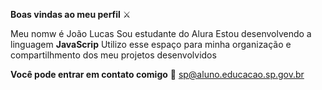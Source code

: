 **Boas vindas ao meu perfil** ⚔️

Meu nomw é João Lucas
Sou estudante do Alura
Estou desenvolvendo a linguagem **JavaScrip**
Utilizo esse espaço para minha organização e compartilhmento dos meu projetos desenvolvidos

**Você pode entrar em contato comigo** 📧
sp@aluno.educacao.sp.gov.br
